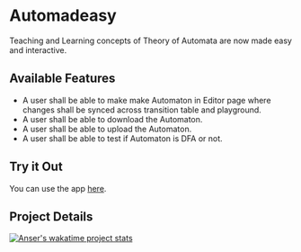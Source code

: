 # Automadeasy

Teaching and Learning concepts of Theory of Automata are now made easy and interactive.

## Available Features

- A user shall be able to make make Automaton in Editor page where changes shall be synced across transition table and playground.
- A user shall be able to download the Automaton.
- A user shall be able to upload the Automaton.
- A user shall be able to test if Automaton is DFA or not.

## Try it Out

You can use the app [here](https://anserwaseem.github.io/automadeasy).

## Project Details
[![Anser's wakatime project stats](https://wakatime.com/badge/user/d3439765-8d67-400d-b8e5-9792cdef83b6/project/62abd6b1-673f-4134-a1e3-a25144dc7fdb.svg)](https://github.com/anserwaseem/automadeasy)